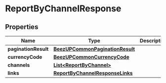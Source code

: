 
# ReportByChannelResponse

## Properties
Name | Type | Description | Notes
------------ | ------------- | ------------- | -------------
**paginationResult** | [**BeezUPCommonPaginationResult**](BeezUPCommonPaginationResult.md) |  | 
**currencyCode** | [**BeezUPCommonCurrencyCode**](BeezUPCommonCurrencyCode.md) |  | 
**channels** | [**List&lt;ReportByChannel&gt;**](ReportByChannel.md) |  | 
**links** | [**ReportByChannelResponseLinks**](ReportByChannelResponseLinks.md) |  | 



